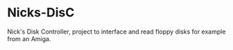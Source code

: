# Nicks-DisC
Nick's Disk Controller, project to interface and read floppy disks for example from an Amiga.
